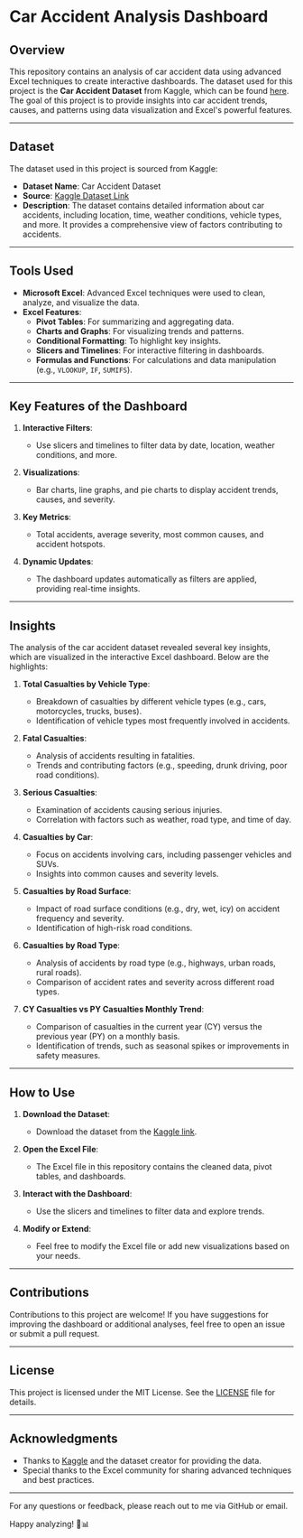 # Car Accident Analysis Dashboard

## Overview  
This repository contains an analysis of car accident data using advanced Excel techniques to create interactive dashboards. The dataset used for this project is the **Car Accident Dataset** from Kaggle, which can be found [here](https://www.kaggle.com/datasets/nextmillionaire/car-accident-dataset). The goal of this project is to provide insights into car accident trends, causes, and patterns using data visualization and Excel's powerful features.

---

## Dataset  
The dataset used in this project is sourced from Kaggle:  
- **Dataset Name**: Car Accident Dataset  
- **Source**: [Kaggle Dataset Link](https://www.kaggle.com/datasets/nextmillionaire/car-accident-dataset)  
- **Description**: The dataset contains detailed information about car accidents, including location, time, weather conditions, vehicle types, and more. It provides a comprehensive view of factors contributing to accidents.  

---

## Tools Used  
- **Microsoft Excel**: Advanced Excel techniques were used to clean, analyze, and visualize the data.  
- **Excel Features**:  
  - **Pivot Tables**: For summarizing and aggregating data.  
  - **Charts and Graphs**: For visualizing trends and patterns.  
  - **Conditional Formatting**: To highlight key insights.  
  - **Slicers and Timelines**: For interactive filtering in dashboards.  
  - **Formulas and Functions**: For calculations and data manipulation (e.g., `VLOOKUP`, `IF`, `SUMIFS`).  

---

## Key Features of the Dashboard  
1. **Interactive Filters**:  
   - Use slicers and timelines to filter data by date, location, weather conditions, and more.  
   
2. **Visualizations**:  
   - Bar charts, line graphs, and pie charts to display accident trends, causes, and severity.  
   
3. **Key Metrics**:  
   - Total accidents, average severity, most common causes, and accident hotspots.  
   
4. **Dynamic Updates**:  
   - The dashboard updates automatically as filters are applied, providing real-time insights.  

---

## Insights  
The analysis of the car accident dataset revealed several key insights, which are visualized in the interactive Excel dashboard. Below are the highlights:  

1. **Total Casualties by Vehicle Type**:  
   - Breakdown of casualties by different vehicle types (e.g., cars, motorcycles, trucks, buses).  
   - Identification of vehicle types most frequently involved in accidents.  

2. **Fatal Casualties**:  
   - Analysis of accidents resulting in fatalities.  
   - Trends and contributing factors (e.g., speeding, drunk driving, poor road conditions).  

3. **Serious Casualties**:  
   - Examination of accidents causing serious injuries.  
   - Correlation with factors such as weather, road type, and time of day.  

4. **Casualties by Car**:  
   - Focus on accidents involving cars, including passenger vehicles and SUVs.  
   - Insights into common causes and severity levels.  

5. **Casualties by Road Surface**:  
   - Impact of road surface conditions (e.g., dry, wet, icy) on accident frequency and severity.  
   - Identification of high-risk road conditions.  

6. **Casualties by Road Type**:  
   - Analysis of accidents by road type (e.g., highways, urban roads, rural roads).  
   - Comparison of accident rates and severity across different road types.  

7. **CY Casualties vs PY Casualties Monthly Trend**:  
   - Comparison of casualties in the current year (CY) versus the previous year (PY) on a monthly basis.  
   - Identification of trends, such as seasonal spikes or improvements in safety measures.  

---

## How to Use  
1. **Download the Dataset**:  
   - Download the dataset from the [Kaggle link](https://www.kaggle.com/datasets/nextmillionaire/car-accident-dataset).  
   
2. **Open the Excel File**:  
   - The Excel file in this repository contains the cleaned data, pivot tables, and dashboards.  

3. **Interact with the Dashboard**:  
   - Use the slicers and timelines to filter data and explore trends.  

4. **Modify or Extend**:  
   - Feel free to modify the Excel file or add new visualizations based on your needs.  

---

## Contributions  
Contributions to this project are welcome! If you have suggestions for improving the dashboard or additional analyses, feel free to open an issue or submit a pull request.  

---

## License  
This project is licensed under the MIT License. See the [LICENSE](LICENSE) file for details.  

---

## Acknowledgments  
- Thanks to [Kaggle](https://www.kaggle.com/) and the dataset creator for providing the data.  
- Special thanks to the Excel community for sharing advanced techniques and best practices.  

---

For any questions or feedback, please reach out to me via GitHub or email.  

Happy analyzing! 🚗📊
